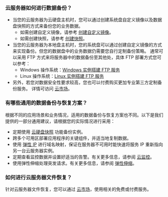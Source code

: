 ### 云服务器如何进行数据备份？

- 当您的云服务器为云硬盘主机时，您可以通过创建系统盘自定义镜像以及数据盘快照的方式来备份您的业务数据。 
  - 如需创建自定义镜像，请参考 [创建自定义镜像](https://cloud.tencent.com/document/product/213/4942)。
  - 如需创建快照，请参考 [创建快照](https://cloud.tencent.com/document/product/362/5755)。
- 当您的云服务器为本地盘主机时，您的系统盘可以通过创建自定义镜像的方式来实现备份。但您的数据盘中的业务数据仍需要您自行定制备份策略。 
  通常可以采用 FTP 方式来将服务器中的数据备份至其他处，具体 FTP 部署方式您可以参考： 
  - Windows 操作系统：[Windows 实例搭建 FTP 服务](https://cloud.tencent.com/document/product/213/10414)
  - Linux 操作系统：[Linux 实例搭建 FTP 服务](https://cloud.tencent.com/document/product/213/10912) 
- 另外，若您对数据安全性要求较高，您也可以付费购买更加专业第三方定制备份服务。
详情可访问 [云市场](https://market.cloud.tencent.com/)。

### 有哪些通用的数据备份与恢复方案？

根据不同的应用场景和业务情况，适用的数据备份与恢复方案也不同。以下是我们提供的一部分通用建议，请根据您的实际情况进行采用：
- 定期使用 [云硬盘快照](https://cloud.tencent.com/doc/product/362/5754) 功能备份实例。
- 跨多个可用区部署应用程序的关键组件，并适当地复制数据。
- 使用 [弹性 IP](https://cloud.tencent.com/doc/product/213/5733) 进行域名映射，保证在服务器不可用时能快速将服务 IP 重新指向另一台云服务器实例。
- 定期查看监控数据并设置好适当的告警。有关更多信息，请参阅 [云监控](https://cloud.tencent.com/doc/product/248)。
- 使用弹性伸缩处理突发请求。有关更多信息，请参阅 [弹性伸缩](https://cloud.tencent.com/doc/product/377)。

### 如何进行云服务器文件恢复？

针对云服务器文件恢复，您可以通过 [云市场](https://market.cloud.tencent.com/)，使用相关的免费或付费服务。

